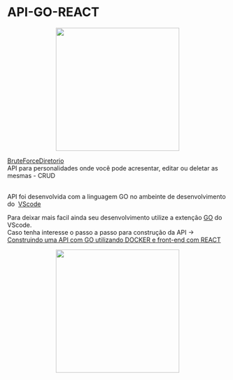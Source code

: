# API-GO-REACT

<p align="center">
<img src="https://github.com/MariaIsabelli/API-GO-REACT/blob/main/REACT-GO.png" width="282"/>
</p>
<a href="BruteForceDiretorioo.py">BruteForceDiretorio</a>

</br>
API para personalidades onde você pode acresentar, editar ou deletar as mesmas - CRUD </br>
</br>

API foi desenvolvida com a linguagem GO no ambeinte de desenvolvimento do  <a href="https://code.visualstudio.com">VScode</a> </br>

Para deixar mais facil ainda seu desenvolvimento utilize a extenção <a href="https://marketplace.visualstudio.com/items?itemName=golang.go">GO</a> do VScode.
</br>
Caso tenha interesse o passo a passo para construção da API -> <a href="https://www.notion.so/Desenvolvendo-uma-API-com-GO-374359a9c5bd4d42a0a7ac5673d2bfb9">Construindo uma API com GO utilizando DOCKER e front-end com REACT</a> </br>

<p align="center">  
<img src="https://miro.medium.com/max/566/1*Dkmqx1iM4P15wthwBWGCEQ.gif" width="282"/>
</p>
